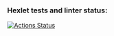 ### Hexlet tests and linter status:
[![Actions Status](https://github.com/BelBranco/qa-engineer-old-project-85/workflows/hexlet-check/badge.svg)](https://github.com/BelBranco/qa-engineer-old-project-85/actions)